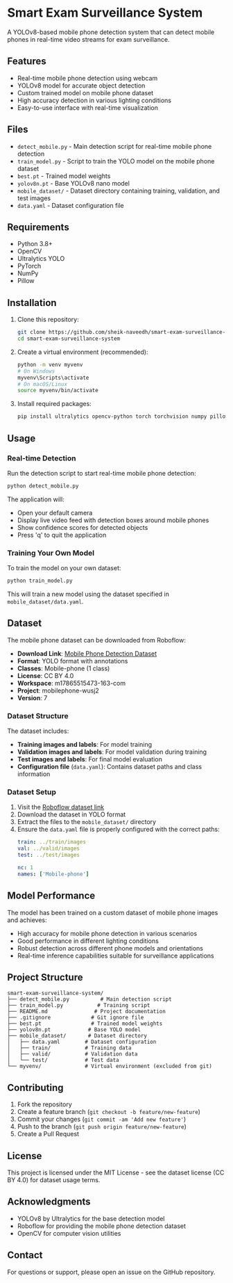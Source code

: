 # Smart Exam Surveillance System

A YOLOv8-based mobile phone detection system that can detect mobile phones in real-time video streams for exam surveillance.

## Features

- Real-time mobile phone detection using webcam
- YOLOv8 model for accurate object detection
- Custom trained model on mobile phone dataset
- High accuracy detection in various lighting conditions
- Easy-to-use interface with real-time visualization

## Files

- `detect_mobile.py` - Main detection script for real-time mobile phone detection
- `train_model.py` - Script to train the YOLO model on the mobile phone dataset
- `best.pt` - Trained model weights
- `yolov8n.pt` - Base YOLOv8 nano model
- `mobile_dataset/` - Dataset directory containing training, validation, and test images
- `data.yaml` - Dataset configuration file

## Requirements

- Python 3.8+
- OpenCV
- Ultralytics YOLO
- PyTorch
- NumPy
- Pillow

## Installation

1. Clone this repository:
   ```bash
   git clone https://github.com/sheik-naveedh/smart-exam-surveillance-system.git
   cd smart-exam-surveillance-system
   ```

2. Create a virtual environment (recommended):
   ```bash
   python -m venv myvenv
   # On Windows
   myvenv\Scripts\activate
   # On macOS/Linux
   source myvenv/bin/activate
   ```

3. Install required packages:
   ```bash
   pip install ultralytics opencv-python torch torchvision numpy pillow
   ```

## Usage

### Real-time Detection

Run the detection script to start real-time mobile phone detection:

```bash
python detect_mobile.py
```

The application will:
- Open your default camera
- Display live video feed with detection boxes around mobile phones
- Show confidence scores for detected objects
- Press 'q' to quit the application

### Training Your Own Model

To train the model on your own dataset:

```bash
python train_model.py
```

This will train a new model using the dataset specified in `mobile_dataset/data.yaml`.

## Dataset

The mobile phone dataset can be downloaded from Roboflow:

- **Download Link**: [Mobile Phone Detection Dataset](https://universe.roboflow.com/m17865515473-163-com/mobilephone-wusj2/dataset/7)
- **Format**: YOLO format with annotations
- **Classes**: Mobile-phone (1 class)
- **License**: CC BY 4.0
- **Workspace**: m17865515473-163-com
- **Project**: mobilephone-wusj2
- **Version**: 7

### Dataset Structure

The dataset includes:
- **Training images and labels**: For model training
- **Validation images and labels**: For model validation during training
- **Test images and labels**: For final model evaluation
- **Configuration file** (`data.yaml`): Contains dataset paths and class information

### Dataset Setup

1. Visit the [Roboflow dataset link](https://universe.roboflow.com/m17865515473-163-com/mobilephone-wusj2/dataset/7)
2. Download the dataset in YOLO format
3. Extract the files to the `mobile_dataset/` directory
4. Ensure the `data.yaml` file is properly configured with the correct paths:
   ```yaml
   train: ../train/images
   val: ../valid/images
   test: ../test/images
   
   nc: 1
   names: ['Mobile-phone']
   ```

## Model Performance

The model has been trained on a custom dataset of mobile phone images and achieves:
- High accuracy for mobile phone detection in various scenarios
- Good performance in different lighting conditions
- Robust detection across different phone models and orientations
- Real-time inference capabilities suitable for surveillance applications

## Project Structure

```
smart-exam-surveillance-system/
├── detect_mobile.py          # Main detection script
├── train_model.py           # Training script
├── README.md               # Project documentation
├── .gitignore             # Git ignore file
├── best.pt                # Trained model weights
├── yolov8n.pt            # Base YOLO model
├── mobile_dataset/       # Dataset directory
│   ├── data.yaml        # Dataset configuration
│   ├── train/           # Training data
│   ├── valid/           # Validation data
│   └── test/            # Test data
└── myvenv/              # Virtual environment (excluded from git)
```

## Contributing

1. Fork the repository
2. Create a feature branch (`git checkout -b feature/new-feature`)
3. Commit your changes (`git commit -am 'Add new feature'`)
4. Push to the branch (`git push origin feature/new-feature`)
5. Create a Pull Request

## License

This project is licensed under the MIT License - see the dataset license (CC BY 4.0) for dataset usage terms.

## Acknowledgments

- YOLOv8 by Ultralytics for the base detection model
- Roboflow for providing the mobile phone detection dataset
- OpenCV for computer vision utilities

## Contact

For questions or support, please open an issue on the GitHub repository.
